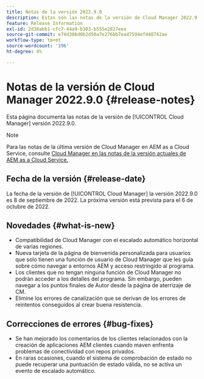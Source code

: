 ```yaml
---
title: Notas de la versión 2022.9.0
description: Estas son las notas de la versión de Cloud Manager 2022.9.0.
feature: Release Information
exl-id: 2d38abb1-cfc7-44a9-b303-b555e2827eea
source-git-commit: e74d386d0b2d50a7e276bb7ead7594ef448742ae
workflow-type: tm+mt
source-wordcount: '196'
ht-degree: 4%

---
```



# Notas de la versión de Cloud Manager 2022.9.0 {#release-notes}

Esta página documenta las notas de la versión de [!UICONTROL Cloud Manager] versión 2022.9.0.

>[!NOTE]
>
>Para las notas de la última versión de Cloud Manager en AEM as a Cloud Service, consulte [Cloud Manager en las notas de la versión actuales de AEM as a Cloud Service.](https://experienceleague.adobe.com/docs/experience-manager-cloud-service/content/implementing/using-cloud-manager/release-notes-cloud-manager/release-notes-cm-current.html)

## Fecha de la versión {#release-date}

La fecha de la versión de [!UICONTROL Cloud Manager] la versión 2022.9.0 es 8 de septiembre de 2022. La próxima versión está prevista para el 6 de octubre de 2022.

## Novedades {#what-is-new}

* Compatibilidad de Cloud Manager con el escalado automático horizontal de varias regiones.
* Nueva tarjeta de la página de bienvenida personalizada para usuarios que solo tienen una función de usuario de Cloud Manager que les guía sobre cómo navegar a entornos AEM y acceso restringido al programa.
* Los clientes que no tengan ninguna función de Cloud Manager no podrán acceder a los detalles del programa. Sin embargo, pueden navegar a los puntos finales de Autor desde la página de aterrizaje de CM.
* Elimine los errores de canalización que se derivan de los errores de reintentos conseguidos al crear buena resistencia.

## Correcciones de errores {#bug-fixes}

* Se han mejorado los comentarios de los clientes relacionados con la creación de aplicaciones AEM clientes cuando maven enfrenta problemas de conectividad con repos privados.
* En raras ocasiones, cuando el sistema de comprobación de estado no puede recuperar una puntuación de estado válida, no se activa un evento de escalado automático.
